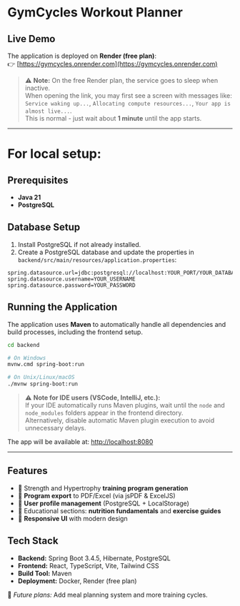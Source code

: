 # GymCycles Workout Planner

## Live Demo
The application is deployed on **Render (free plan)**:  
👉 [https://gymcycles.onrender.com](https://gymcycles.onrender.com)

> ⚠️ **Note:** On the free Render plan, the service goes to sleep when inactive.  
> When opening the link, you may first see a screen with messages like:  
> `Service waking up...`, `Allocating compute resources...`, `Your app is almost live...`.  
> This is normal - just wait about **1 minute** until the app starts.


---


# For local setup:


## Prerequisites
- **Java 21**  
- **PostgreSQL**


## Database Setup
1. Install PostgreSQL if not already installed.  
2. Create a PostgreSQL database and update the properties in  
   `backend/src/main/resources/application.properties`:

```properties
spring.datasource.url=jdbc:postgresql://localhost:YOUR_PORT/YOUR_DATABASE_NAME
spring.datasource.username=YOUR_USERNAME
spring.datasource.password=YOUR_PASSWORD
```

## Running the Application
The application uses **Maven** to automatically handle all dependencies and build processes, including the frontend setup.

```bash
cd backend

# On Windows
mvnw.cmd spring-boot:run

# On Unix/Linux/macOS
./mvnw spring-boot:run
```

> ⚠️ **Note for IDE users (VSCode, IntelliJ, etc.):**  
> If your IDE automatically runs Maven plugins, wait until the `node` and `node_modules` folders appear in the frontend directory.  
> Alternatively, disable automatic Maven plugin execution to avoid unnecessary delays.

The app will be available at: [http://localhost:8080](http://localhost:8080)


---


## Features
- 🔹 Strength and Hypertrophy **training program generation**  
- 🔹 **Program export** to PDF/Excel (via jsPDF & ExcelJS)  
- 🔹 **User profile management** (PostgreSQL + LocalStorage)  
- 🔹 Educational sections: **nutrition fundamentals** and **exercise guides**  
- 🔹 **Responsive UI** with modern design  


## Tech Stack
- **Backend:** Spring Boot 3.4.5, Hibernate, PostgreSQL  
- **Frontend:** React, TypeScript, Vite, Tailwind CSS  
- **Build Tool:** Maven  
- **Deployment:** Docker, Render (free plan)


📌 *Future plans:* Add meal planning system and more training cycles.

